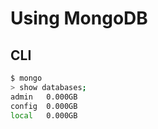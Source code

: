 # Using MongoDB

## CLI
```bash
$ mongo
> show databases;
admin   0.000GB
config  0.000GB
local   0.000GB
```